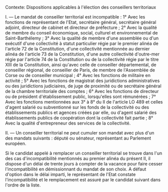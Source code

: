 Contexte: Dispositions applicables à l'élection des conseillers territoriaux

I. — Le mandat de conseiller territorial est incompatible : 1° Avec les fonctions de représentant de l'Etat, secrétaire général, secrétaire général adjoint, directeur de cabinet et directeur de préfecture ; 2° Avec la qualité de membre du conseil économique, social, culturel et environnemental de Saint-Barthélemy ; 3° Avec la qualité de membre d'une assemblée ou d'un exécutif d'une collectivité à statut particulier régie par le premier alinéa de l'article 72 de la Constitution, d'une collectivité mentionnée au dernier alinéa de l'article 73 de la Constitution, d'une autre collectivité d'outre-mer régie par l'article 74 de la Constitution ou de la collectivité régie par le titre XIII de la Constitution, ainsi qu'avec celle de conseiller départemental, de conseiller régional, de conseiller de Paris, de membre de l'Assemblée de Corse ou de conseiller municipal ; 4° Avec les fonctions de militaire en activité ; 5° Avec les fonctions de magistrat des juridictions administratives ou des juridictions judiciaires, de juge de proximité ou de secrétaire général de la chambre territoriale des comptes ; 6° Avec les fonctions de directeur ou de président d'établissement public, lorsqu'elles sont rémunérées ; 7° Avec les fonctions mentionnées aux 3° à 8° du II de l'article LO 489 et celles d'agent salarié ou subventionné sur les fonds de la collectivité ou des établissements publics et agences créées par elle, ou d'agent salarié des établissements publics de coopération dont la collectivité fait partie ; 8° Avec la qualité d'entrepreneur des services de la collectivité.

II. — Un conseiller territorial ne peut cumuler son mandat avec plus d'un des mandats suivants : député ou sénateur, représentant au Parlement européen.

Si le candidat appelé à remplacer un conseiller territorial se trouve dans l'un des cas d'incompatibilité mentionnés au premier alinéa du présent II, il dispose d'un délai de trente jours à compter de la vacance pour faire cesser l'incompatibilité en démissionnant du mandat de son choix. A défaut d'option dans le délai imparti, le représentant de l'Etat constate l'incompatibilité et le remplacement est assuré par le candidat suivant dans l'ordre de la liste.